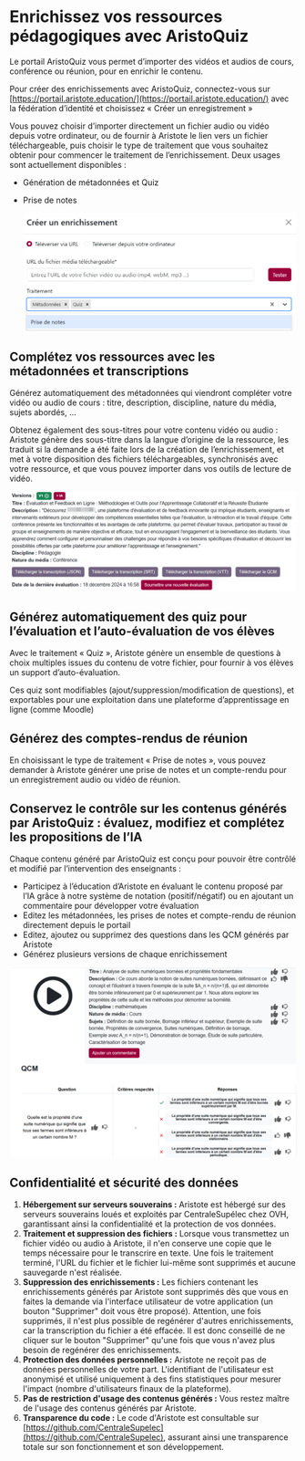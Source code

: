 # Enrichissez vos ressources pédagogiques avec AristoQuiz

Le portail AristoQuiz vous permet d’importer des vidéos et audios de cours, conférence ou réunion, pour en enrichir le contenu.

Pour créer des enrichissements avec AristoQuiz, connectez-vous sur [https://portail.aristote.education/](https://portail.aristote.education/) avec la fédération d’identité et choisissez « Créer un enregistrement »

Vous pouvez choisir d’importer directement un fichier audio ou vidéo depuis votre ordinateur, ou de fournir à Aristote le lien vers un fichier téléchargeable, puis choisir le type de traitement que vous souhaitez obtenir pour commencer le traitement de l’enrichissement. Deux usages sont actuellement disponibles :

* Génération de métadonnées et Quiz
* Prise de notes

  ![copie d'écran formulaire d'enrichissement](assets/formulaire-traitement-notes.PNG)




## Complétez vos ressources avec les métadonnées et transcriptions

Générez automatiquement des métadonnées qui viendront compléter votre vidéo ou audio de cours : titre, description, discipline, nature du média, sujets abordés, ...

Obtenez également des sous-titres pour votre contenu vidéo ou audio : Aristote génère des sous-titre dans la langue d’origine de la ressource, les traduit si la demande a été faite lors de la création de l’enrichissement, et met à votre disposition des fichiers téléchargeables, synchronisés avec votre ressource, et que vous pouvez importer dans vos outils de lecture de vidéo.

![copie d'écran métadonnées](assets/metadonnees.png)


## Générez automatiquement des quiz pour l’évaluation et l’auto-évaluation de vos élèves

Avec le traitement « Quiz », Aristote génère un ensemble de questions à choix multiples issues du contenu de votre fichier, pour fournir à vos élèves un support d’auto-évaluation.

Ces quiz sont modifiables (ajout/suppression/modification de questions), et exportables pour une exploitation dans une plateforme d’apprentissage en ligne (comme Moodle)



## Générez des comptes-rendus de réunion

En choisissant le type de traitement « Prise de notes », vous pouvez demander à Aristote générer une prise de notes et un compte-rendu pour un enregistrement audio ou vidéo de réunion.



## Conservez le contrôle sur les contenus générés par AristoQuiz : évaluez, modifiez et complétez les propositions de l’IA

Chaque contenu généré par AristoQuiz est conçu pour pouvoir être contrôlé et modifié par l’intervention des enseignants :

* Participez à l’éducation d’Aristote en évaluant le contenu proposé par l’IA grâce à notre système de notation (positif/négatif) ou en ajoutant un commentaire pour développer votre évaluation
* Editez les métadonnées, les prises de notes et compte-rendu de réunion directement depuis le portail
* Editez, ajoutez ou supprimez des questions dans les QCM générés par Aristote
* Générez plusieurs versions de chaque enrichissement

![copie d'écran évaluation](assets/evaluation.png)



## Confidentialité et sécurité des données

1. **Hébergement sur serveurs souverains :** Aristote est hébergé sur des serveurs souverains loués et exploités par CentraleSupélec chez OVH, garantissant ainsi la confidentialité et la protection de vos données.
2. **Traitement et suppression des fichiers :** Lorsque vous transmettez un fichier vidéo ou audio à Aristote, il n'en conserve une copie que le temps nécessaire pour le transcrire en texte. Une fois le traitement terminé, l'URL du fichier et le fichier lui-même sont supprimés et aucune sauvegarde n'est réalisée.
3. **Suppression des enrichissements :** Les fichiers contenant les enrichissements générés par Aristote sont supprimés dès que vous en faites la demande via l'interface utilisateur de votre application (un bouton "Supprimer" doit vous être proposé). Attention, une fois supprimés, il n'est plus possible de regénérer d'autres enrichissements, car la transcription du fichier a été effacée. Il est donc conseillé de ne cliquer sur le bouton "Supprimer" qu'une fois que vous n'avez plus besoin de regénérer des enrichissements.
4. **Protection des données personnelles :** Aristote ne reçoit pas de données personnelles de votre part. L'identifiant de l'utilisateur est anonymisé et utilisé uniquement à des fins statistiques pour mesurer l'impact (nombre d'utilisateurs finaux de la plateforme).
5. **Pas de restriction d'usage des contenus générés :** Vous restez maître de l'usage des contenus générés par Aristote.
6. **Transparence du code :** Le code d'Aristote est consultable sur [https://github.com/CentraleSupelec](https://github.com/CentraleSupelec), assurant ainsi une transparence totale sur son fonctionnement et son développement.

